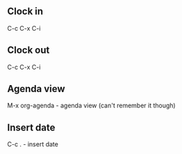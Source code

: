 ## Clock in
C-c C-x C-i
## Clock out
C-c C-x C-i
## Agenda view
M-x org-agenda - agenda view (can't remember it though)
## Insert date
C-c . - insert date
